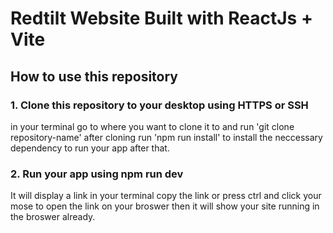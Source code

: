 # Redtilt Website Built with ReactJs + Vite

## How to use this repository

### 1. Clone this repository to your desktop using HTTPS or SSH
in your terminal go to where you want to clone it to and run 'git clone repository-name' after cloning run 'npm run install' to install the neccessary dependency to run your app after that.

### 2. Run your app using npm run dev
It will display a link in your terminal copy the link or press ctrl and click your mose to open the link on your broswer then it will show your site running in the broswer already.